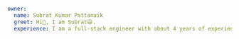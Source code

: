 ```yaml
owner:
  name: Subrat Kumar Pattanaik
  greet: Hi👋, I am Subrat😄.
  experience: I am a full-stack engineer with about 4 years of experience.
```

<!--
**subrat-kp/subrat-kp** is a ✨ _special_ ✨ repository because its `README.md` (this file) appears on your GitHub profile.

Here are some ideas to get you started:

- 🔭 I’m currently working on ...
- 🌱 I’m currently learning ...
- 👯 I’m looking to collaborate on ...
- 🤔 I’m looking for help with ...
- 💬 Ask me about ...
- 📫 How to reach me: ...
- 😄 Pronouns: ...
- ⚡ Fun fact: ...
-->
